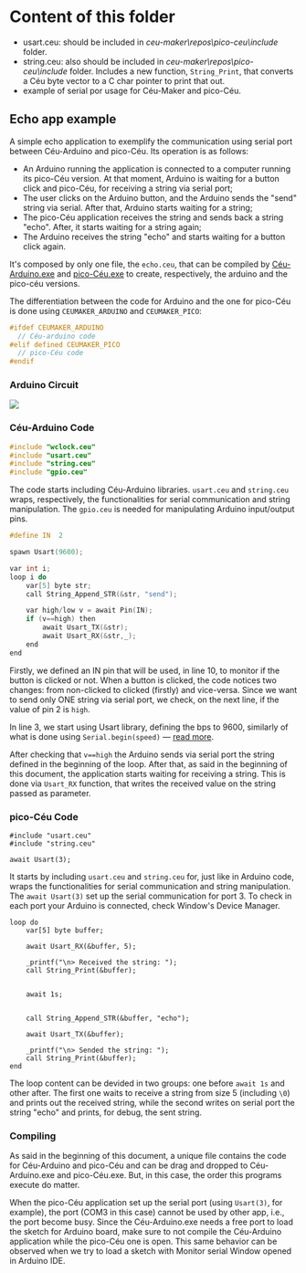 # Content of this folder
- usart.ceu: should be included in *ceu-maker\repos\pico-ceu\include* folder.
- string.ceu: also should be included in *ceu-maker\repos\pico-ceu\include* folder. Includes a new function, ```String_Print```, that converts a Céu byte vector to a C char pointer to print that out.
- example of serial por usage for Céu-Maker and pico-Céu.

## Echo app example

A simple echo application to exemplify the communication using serial port between Céu-Arduino and pico-Céu. Its operation is as follows:
- An Arduino running the application is connected to a computer running its pico-Céu version. At that moment, Arduino is waiting for a button click and pico-Céu, for receiving a string via serial port;
- The user clicks on the Arduino button, and the Arduino sends the "send" string via serial. After that, Arduino starts waiting for a string;
- The pico-Céu application receives the string and sends back a string "echo". After, it starts waiting for a string again;
- The Arduino receives the string "echo" and starts waiting for a button click again.

It's composed by only one file, the ```echo.ceu```, that can be compiled by [Céu-Arduino.exe](https://github.com/ceu-lang/ceu-maker/tree/develop/ceu-maker/bin) and [pico-Céu.exe](https://github.com/ceu-lang/ceu-maker/tree/develop/ceu-maker/bin) to create, respectively, the arduino and the pico-céu versions.

The differentiation between the code for Arduino and the one for pico-Céu is done using ```CEUMAKER_ARDUINO``` and ```CEUMAKER_PICO```:
```cpp
#ifdef CEUMAKER_ARDUINO
  // Céu-arduino code
#elif defined CEUMAKER_PICO
  // pico-Céu code
#endif
```

### Arduino Circuit
![](https://uploaddeimagens.com.br/images/001/476/114/full/ceu-maker-echo-2.png?1529594202)

### Céu-Arduino Code
```cpp
#include "wclock.ceu"
#include "usart.ceu"
#include "string.ceu"
#include "gpio.ceu"
```
The code starts including Céu-Arduino libraries. ```usart.ceu``` and ```string.ceu``` wraps, respectively, the functionalities for serial communication and string manipulation. The ```gpio.ceu``` is needed for manipulating Arduino input/output pins.

```cpp
#define IN  2

spawn Usart(9600);

var int i;
loop i do
    var[5] byte str;
    call String_Append_STR(&str, "send");

    var high/low v = await Pin(IN);
    if (v==high) then
        await Usart_TX(&str);
        await Usart_RX(&str,_);
    end
end
```
Firstly, we defined an IN pin that will be used, in line 10, to monitor if the button is clicked or not. When a button is clicked, the code notices two changes: from non-clicked to clicked (firstly) and vice-versa. Since we want to send only ONE string via serial port, we check, on the next line, if the value of pin 2 is ```high```.

In line 3, we start using Usart library, defining the bps to 9600, similarly of what is done using ```Serial.begin(speed)``` — [read more](https://www.arduino.cc/en/serial/begin).

After checking that ```v==high``` the Arduino sends via serial port the string defined in the beginning of the loop. After that, as said in the beginning of this document, the application starts waiting for receiving a string. This is done via ```Usart_RX``` function, that writes the received value on the string passed as parameter.

### pico-Céu Code
```
#include "usart.ceu"
#include "string.ceu"

await Usart(3);
```

It starts by including ```usart.ceu``` and ```string.ceu``` for, just like in Arduino code, wraps the functionalities for serial communication and string manipulation. The ```await Usart(3)``` set up the serial communication for port 3. To check in each port your Arduino is connected, check Window's Device Manager.

```
loop do
    var[5] byte buffer;

    await Usart_RX(&buffer, 5);

    _printf("\n> Received the string: ");
    call String_Print(&buffer);  


    await 1s;


    call String_Append_STR(&buffer, "echo");

    await Usart_TX(&buffer);

    _printf("\n> Sended the string: ");
    call String_Print(&buffer);      
end
```

The loop content can be devided in two groups: one before ```await 1s``` and other after. The first one waits to receive a string from size 5 (including ```\0```) and prints out the received string, while the second writes on serial port the string "echo" and prints, for debug, the sent string.

### Compiling
As said in the beginning of this document, a unique file contains the code for Céu-Arduino and pico-Céu and can be drag and dropped to Céu-Arduino.exe and pico-Céu.exe. But, in this case, the order this programs execute do matter.

When the pico-Céu application set up the serial port (using ```Usart(3)```, for example), the port (COM3 in this case) cannot be used by other app, i.e., the port become busy. Since the Céu-Arduino.exe needs a free port to load the sketch for Arduino board, make sure to not compile the Céu-Arduino application while the pico-Céu one is open. This same behavior can be observed when we try to load a sketch with Monitor serial Window opened in Arduino IDE.
